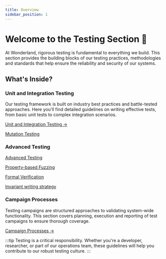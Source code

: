 ```yaml
---
title: Overview
sidebar_position: 1
---
```


# **Welcome to the Testing Section 🧪**

At Wonderland, rigorous testing is fundamental to everything we build. This section provides the building blocks of our testing practices, methodologies and standards that help ensure the reliability and security of our systems.

## What's Inside?

### Unit and Integration Testing
Our testing framework is built on industry best practices and battle-tested approaches. Here you'll find detailed guidelines on writing effective tests, from basic unit tests to complex integration scenarios.

[Unit and Integration Testing →](./unit-integration.md)

[Mutation Testing](./mutation-testing.md)

### Advanced Testing

[Advanced Testing](./advanced-testing/overview.md)

[Property-based Fuzzing](./advanced-testing/property-based-fuzzing.md)

[Formal Verification](./advanced-testing/formal-verification.md)

[Invariant writing strategy](./advanced-testing/invariants-writing.md)

### Campaign Processes
Testing campaigns are structured approaches to validating system-wide functionality. This section covers planning, execution and reporting of test campaigns to ensure thorough coverage.

[Campaign Processes →](./campaign-processes.md)

:::tip
Testing is a critical responsibility. Whether you're a developer, researcher, or part of our operations team, these guidelines will help you contribute to our robust testing culture.
:::